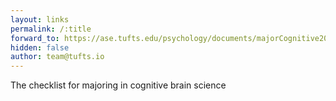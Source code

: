 ```yaml
---
layout: links
permalink: /:title
forward_to: https://ase.tufts.edu/psychology/documents/majorCognitive2014andPrior.pdf
hidden: false
author: team@tufts.io
---
```

The checklist for majoring in cognitive brain science
